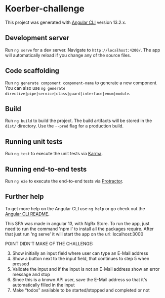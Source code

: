 # Koerber-challenge

This project was generated with [Angular CLI](https://github.com/angular/angular-cli) version 13.2.x.

## Development server

Run `ng serve` for a dev server. Navigate to `http://localhost:4200/`. The app will automatically reload if you change any of the source files.

## Code scaffolding

Run `ng generate component component-name` to generate a new component. You can also use `ng generate directive|pipe|service|class|guard|interface|enum|module`.

## Build

Run `ng build` to build the project. The build artifacts will be stored in the `dist/` directory. Use the `--prod` flag for a production build.

## Running unit tests

Run `ng test` to execute the unit tests via [Karma](https://karma-runner.github.io).

## Running end-to-end tests

Run `ng e2e` to execute the end-to-end tests via [Protractor](http://www.protractortest.org/).

## Further help

To get more help on the Angular CLI use `ng help` or go check out the [Angular CLI README](https://github.com/angular/angular-cli/blob/master/README.md).



This SPA was made in angular 13, with NgRx Store. To run the app, just need to run the command 'npm i' to install all the packages require.
After that just run 'ng serve' it will start the app on the url: localhost:3000


POINT DIDN'T MAKE OF THE CHALLENGE:

3. Show initially an input field where user can type an E-Mail address
4. Show a button next to the input field, that continues to step 5 when pressed
5. Validate the input and if the input is not an E-Mail address show an error message and stop
6. Since this is a known API user, save the E-Mail address so that it's automatically filled in the input
8. Make “todos” available to be started/stopped and completed or not
